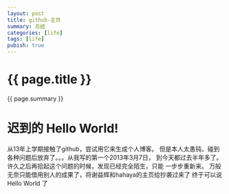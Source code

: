 ```yaml
---
layout: post
title: github-主页
summary: 总结
categories: [life]
tags: [life]
pubish: true
---
```


# {{ page.title }} #
{{ page.summary }}

迟到的 Hello World!
===========================

从13年上学期接触了github，尝试用它来生成个人博客。
但是本人太愚钝，碰到各种问题后放弃了。。。从我写的第一个2013年3月7日，
到今天都过去半年多了。许久之后再拾起这个问题的时候，发现已经完全陌生，只能
一步步重新来。
万般无奈只能借用别人的成果了，将谢益辉和hahaya的主页给抄袭过来了
终于可以说 Hello World 了
